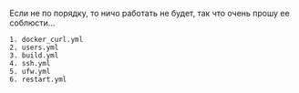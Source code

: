 Если не по порядку, то ничо работать не будет, так что очень прошу ее соблюсти...
```
1. docker_curl.yml
2. users.yml
3. build.yml
4. ssh.yml 
5. ufw.yml
6. restart.yml
```
